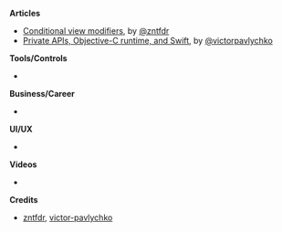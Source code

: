 
**Articles**

* [Conditional view modifiers](https://fivestars.blog/swiftui/conditional-modifiers.html), by [@zntfdr](https://twitter.com/zntfdr)
* [Private APIs, Objective-C runtime, and Swift](https://medium.com/@victor.pavlychko/private-apis-objective-c-runtime-and-swift-ceaeefbb6e48), by [@victorpavlychko](https://twitter.com/victorpavlychko)

**Tools/Controls**

* 

**Business/Career**

* 

**UI/UX**

* 

**Videos**

* 

**Credits**

* [zntfdr](https://github.com/zntfdr), [victor-pavlychko](https://github.com/victor-pavlychko)
